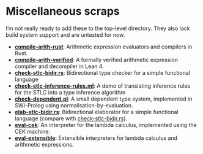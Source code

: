 # Miscellaneous scraps

I’m not really ready to add these to the top-level directory. They also lack
build system support and are untested for now.

- [**compile-arith-rust**](./compile-arith-rust/):
  Arithmetic expression evaluators and compilers in Rust.
- [**compile-arith-verified**](./compile-arith-verified/):
  A formally verified arithmetic expression compiler and decompiler in Lean 4.
- [**check-stlc-bidir.rs**](./check-stlc-bidir.rs):
  Bidirectional type checker for a simple functional language
- [**check-stlc-inference-rules.ml**](./check-stlc-inference-rules.ml):
  A demo of translating inference rules for the STLC into a type inference algorithm
- [**check-dependent.pl**](./check-dependent.pl):
  A small dependent type system, implemented in SWI-Prolog using normalisation-by-evaluation.
- [**elab-stlc-bidir.rs**](./elab-stlc-bidir.rs):
  Bidirectional elaborator for a simple functional language
  (compare with [check-stlc-bidir.rs](./check-stlc-bidir.rs)).
- [**eval-cek**](./eval-cek.ml): An interpreter for the lambda calculus,
  implemented using the CEK machine.
- [**eval-extensible**](./eval-extensible.ml): Extensible interpreters for
  lambda calculus and arithmetic expressions.
